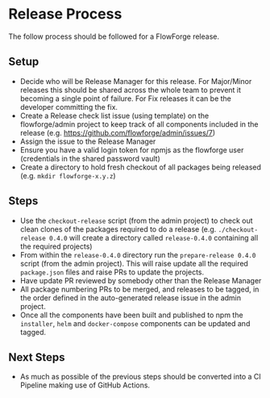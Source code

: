 # Release Process

The follow process should be followed for a FlowForge release.

## Setup

 - Decide who will be Release Manager for this release. For Major/Minor releases this should be shared across the whole team to prevent it becoming a single point of failure. For Fix releases it can be the developer committing the fix.
 - Create a Release check list issue (using template) on the flowforge/admin project to keep track of all components included in the release (e.g. https://github.com/flowforge/admin/issues/7)
 - Assign the issue to the Release Manager
 - Ensure you have a valid login token for npmjs as the flowforge user (credentials in the shared password vault)
 - Create a directory to hold fresh checkout of all packages being released (e.g. `mkdir flowforge-x.y.z`)

## Steps

 - Use the `checkout-release` script (from the admin project) to check out clean clones of the packages required to do a release 
 (e.g. `./checkout-release 0.4.0` will create a directory called `release-0.4.0` containing all the required projects)
 - From within the `release-0.4.0` directory run the `prepare-release 0.4.0` script (from the admin project). This will raise update all the required
 `package.json` files and raise PRs to update the projects.
 - Have update PR reviewed by somebody other than the Release Manager
 - All package numbering PRs to be merged, and releases to be tagged, in the order defined in the auto-generated release issue in the admin project.
 - Once all the components have been built and published to npm the `installer`, `helm` and `docker-compose` components can be updated and tagged.

## Next Steps

 - As much as possible of the previous steps should be converted into a CI Pipeline making use of GitHub Actions.